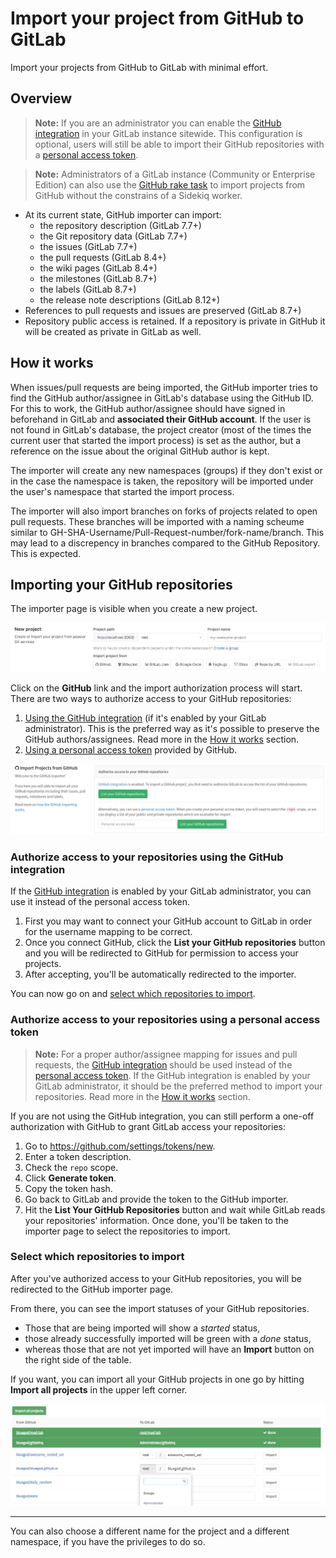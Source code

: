 # Import your project from GitHub to GitLab

Import your projects from GitHub to GitLab with minimal effort.

## Overview

>**Note:**
If you are an administrator you can enable the [GitHub integration][gh-import]
in your GitLab instance sitewide. This configuration is optional, users will
still be able to import their GitHub repositories with a
[personal access token][gh-token].

>**Note:**
Administrators of a GitLab instance (Community or Enterprise Edition) can also
use the [GitHub rake task][gh-rake] to import projects from GitHub without the
constrains of a Sidekiq worker.

- At its current state, GitHub importer can import:
  - the repository description (GitLab 7.7+)
  - the Git repository data (GitLab 7.7+)
  - the issues (GitLab 7.7+)
  - the pull requests (GitLab 8.4+)
  - the wiki pages (GitLab 8.4+)
  - the milestones (GitLab 8.7+)
  - the labels (GitLab 8.7+)
  - the release note descriptions (GitLab 8.12+)
- References to pull requests and issues are preserved (GitLab 8.7+)
- Repository public access is retained. If a repository is private in GitHub
  it will be created as private in GitLab as well.

## How it works

When issues/pull requests are being imported, the GitHub importer tries to find
the GitHub author/assignee in GitLab's database using the GitHub ID. For this
to work, the GitHub author/assignee should have signed in beforehand in GitLab
and **associated their GitHub account**. If the user is not
found in GitLab's database, the project creator (most of the times the current
user that started the import process) is set as the author, but a reference on
the issue about the original GitHub author is kept.

The importer will create any new namespaces (groups) if they don't exist or in
the case the namespace is taken, the repository will be imported under the user's
namespace that started the import process.

The importer will also import branches on forks of projects related to open pull
requests. These branches will be imported with a naming scheume similar to 
GH-SHA-Username/Pull-Request-number/fork-name/branch. This may lead to a discrepency
in branches compared to the GitHub Repository. This is expected.

## Importing your GitHub repositories

The importer page is visible when you create a new project.

![New project page on GitLab](img/import_projects_from_new_project_page.png)

Click on the **GitHub** link and the import authorization process will start.
There are two ways to authorize access to your GitHub repositories:

1. [Using the GitHub integration][gh-integration] (if it's enabled by your
   GitLab administrator). This is the preferred way as it's possible to
   preserve the GitHub authors/assignees. Read more in the [How it works](#how-it-works)
   section.
1. [Using a personal access token][gh-token] provided by GitHub.

![Select authentication method](img/import_projects_from_github_select_auth_method.png)

### Authorize access to your repositories using the GitHub integration

If the [GitHub integration][gh-import] is enabled by your GitLab administrator,
you can use it instead of the personal access token.

1. First you may want to connect your GitHub account to GitLab in order for
   the username mapping to be correct.
1. Once you connect GitHub, click the **List your GitHub repositories** button
   and you will be redirected to GitHub for permission to access your projects.
1. After accepting, you'll be automatically redirected to the importer.

You can now go on and [select which repositories to import](#select-which-repositories-to-import).

### Authorize access to your repositories using a personal access token

>**Note:**
For a proper author/assignee mapping for issues and pull requests, the
[GitHub integration][gh-integration] should be used instead of the
[personal access token][gh-token]. If the GitHub integration is enabled by your
GitLab administrator, it should be the preferred method to import your repositories.
Read more in the [How it works](#how-it-works) section.

If you are not using the GitHub integration, you can still perform a one-off
authorization with GitHub to grant GitLab access your repositories:

1. Go to <https://github.com/settings/tokens/new>.
1. Enter a token description.
1. Check the `repo` scope.
1. Click **Generate token**.
1. Copy the token hash.
1. Go back to GitLab and provide the token to the GitHub importer.
1. Hit the **List Your GitHub Repositories** button and wait while GitLab reads
   your repositories' information. Once done, you'll be taken to the importer
   page to select the repositories to import.

### Select which repositories to import

After you've authorized access to your GitHub repositories, you will be
redirected to the GitHub importer page.

From there, you can see the import statuses of your GitHub repositories.

- Those that are being imported will show a _started_ status,
- those already successfully imported will be green with a _done_ status,
- whereas those that are not yet imported will have an **Import** button on the
  right side of the table.

If you want, you can import all your GitHub projects in one go by hitting
**Import all projects** in the upper left corner.

![GitHub importer page](img/import_projects_from_github_importer.png)

---

You can also choose a different name for the project and a different namespace,
if you have the privileges to do so.

[gh-import]: ../../../integration/github.md "GitHub integration"
[gh-rake]: ../../../administration/raketasks/github_import.md "GitHub rake task"
[gh-integration]: #authorize-access-to-your-repositories-using-the-github-integration
[gh-token]: #authorize-access-to-your-repositories-using-a-personal-access-token

